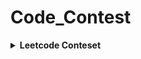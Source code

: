 # Code_Contest
<details> 
 <summary><b>Leetcode Conteset</b></summary> 

|Ranking| Contest| Score | Q1|Q2|Q3|Q4|Date|
| :-: | :-: | :-: | :-: | :-: | :-: | :-: | :-: |
| 12584 <br>/24578| [Weekly Contest 352](https://leetcode.com/contest/weekly-contest-352/) | 3 | [✅Q1(3)](https://leetcode.com/contest/weekly-contest-352/problems/longest-even-odd-subarray-with-threshold/)<br>0:51:50 | [❌Q2(4)](https://leetcode.com/contest/weekly-contest-352/problems/prime-pairs-with-target-sum/) | [❌Q3(5)](https://leetcode.com/contest/weekly-contest-352/problems/continuous-subarrays/) | [❌Q4(6)](https://leetcode.com/contest/weekly-contest-352/problems/sum-of-imbalance-numbers-of-all-subarrays/) |2023/07/02|
|10322 <br>/23570 | [Biweekly Contest 108](https://leetcode.com/contest/biweekly-contest-108)| 3 | [✅Q1(3)](https://leetcode.com/contest/biweekly-contest-108/problems/longest-alternating-subarray/)<br>1:19:21🐞9 | [❌Q2(4)](https://leetcode.com/contest/biweekly-contest-108/problems/relocate-marbles/) | [❌Q3(4)](https://leetcode.com/contest/biweekly-contest-108/problems/partition-string-into-minimum-beautiful-substrings/) | [Q❌4(5)](https://leetcode.com/contest/biweekly-contest-108/problems/number-of-black-blocks/) |2023/07/08|
| 7524 <br>/24190 | [Weekly Contest 353](https://leetcode.com/contest/weekly-contest-353) | 7 |  [✅Q1(3)](https://leetcode.com/contest/weekly-contest-353/problems/find-the-maximum-achievable-number/)<br>0:04:00| [✅Q2(4)](https://leetcode.com/contest/weekly-contest-353/problems/maximum-number-of-jumps-to-reach-the-last-index/)<br>0:27:10 | [❌Q3(5)](https://leetcode.com/contest/weekly-contest-353/problems/longest-non-decreasing-subarray-from-two-arrays/) | [❌Q4(5)](https://leetcode.com/contest/weekly-contest-353/problems/apply-operations-to-make-all-array-elements-equal-to-zero/) |2023/07/09|
| 15390 <br>/24477 | [Weekly Contest 354](https://leetcode.com/contest/weekly-contest-354) | 3 | [✅Q1(3)](https://leetcode.com/contest/weekly-contest-354/problems/sum-of-squares-of-special-elements/)<br>0:21:58 | [❌Q2(4)](https://leetcode.com/contest/weekly-contest-354/problems/maximum-beauty-of-an-array-after-applying-operation/) | [❌Q3(4)](https://leetcode.com/contest/weekly-contest-354/problems/minimum-index-of-a-valid-split/) | [❌Q4(6)](https://leetcode.com/contest/weekly-contest-354/problems/length-of-the-longest-valid-substring/) |2023/07/16|
| 9693 <br>/22176 |[Biweekly Contest 109](https://leetcode.com/contest/biweekly-contest-109) | 7 | [✅Q1(3)](https://leetcode.com/contest/biweekly-contest-109/problems/check-if-array-is-good/)<br>0:24:57 | [✅Q2(4)](https://leetcode.com/contest/biweekly-contest-109/problems/sort-vowels-in-a-string/)<br>0:33:25 | [❌Q3(5)](https://leetcode.com/contest/biweekly-contest-109/problems/visit-array-positions-to-maximize-score/) | [❌Q4(5)](https://leetcode.com/contest/biweekly-contest-109/problems/ways-to-express-an-integer-as-sum-of-powers/) |2023/07/22|
| 1615 <br>/24528| [Weekly Contest 355](https://leetcode.com/contest/weekly-contest-355)| 7 | [✅Q1(3)](https://leetcode.com/contest/weekly-contest-355/problems/split-strings-by-separator/)<br>0:04:14 | [✅Q2(4)](https://leetcode.com/contest/weekly-contest-355/problems/largest-element-in-an-array-after-merge-operations/)<br>0:11:48 | [❌Q3(6)](https://leetcode.com/contest/weekly-contest-355/problems/maximum-number-of-groups-with-increasing-length/) | [❌Q4(8)](https://leetcode.com/contest/weekly-contest-355/problems/count-paths-that-can-form-a-palindrome-in-a-tree/) |2023/07/23|
| 5799 <br>/26078 | [Weekly Contest 356](https://leetcode.com/contest/weekly-contest-356) | 7 | [✅Q1(3)](https://leetcode.com/contest/weekly-contest-356/problems/number-of-employees-who-met-the-target/)<br>0:01:39 | [✅Q2(4)](https://leetcode.com/contest/weekly-contest-356/problems/count-complete-subarrays-in-an-array/)<br>0:09:00 | [❌Q3(4)](https://leetcode.com/contest/weekly-contest-356/problems/shortest-string-that-contains-three-strings/) | [❌Q4(6)](https://leetcode.com/contest/weekly-contest-356/problems/count-stepping-numbers-in-range/) |2023/07/30|
| 7458 <br>/26375 | [Biweekly Contest 110](https://leetcode.com/contest/biweekly-contest-110) |7 | [✅Q1(3)](https://leetcode.com/contest/biweekly-contest-110/problems/account-balance-after-rounded-purchase/)<br>0:04:18 | [✅Q2(4)](https://leetcode.com/contest/biweekly-contest-110/problems/insert-greatest-common-divisors-in-linked-list/)<br>0:14:12 | [❌Q3(5)](https://leetcode.com/contest/biweekly-contest-110/problems/minimum-seconds-to-equalize-a-circular-array/) | [❌Q4(6)](https://leetcode.com/contest/biweekly-contest-110/problems/minimum-time-to-make-array-sum-at-most-x/) |2023_08_06|
</details>
